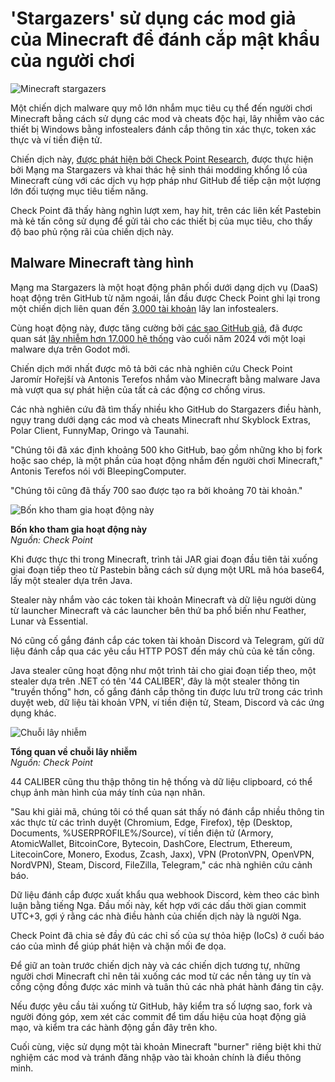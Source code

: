 # 'Stargazers' sử dụng các mod giả của Minecraft để đánh cắp mật khẩu của người chơi

![Minecraft stargazers](https://www.bleepstatic.com/content/hl-images/2025/06/18/minecraft-stargazers.jpg)

Một chiến dịch malware quy mô lớn nhắm mục tiêu cụ thể đến người chơi Minecraft bằng cách sử dụng các mod và cheats độc hại, lây nhiễm vào các thiết bị Windows bằng infostealers đánh cắp thông tin xác thực, token xác thực và ví tiền điện tử.

Chiến dịch này, [được phát hiện bởi Check Point Research](https://research.checkpoint.com/2025/minecraft-mod-malware-stargazers/), được thực hiện bởi Mạng ma Stargazers và khai thác hệ sinh thái modding khổng lồ của Minecraft cùng với các dịch vụ hợp pháp như GitHub để tiếp cận một lượng lớn đối tượng mục tiêu tiềm năng.

Check Point đã thấy hàng nghìn lượt xem, hay hit, trên các liên kết Pastebin mà kẻ tấn công sử dụng để gửi tải cho các thiết bị của mục tiêu, cho thấy độ bao phủ rộng rãi của chiến dịch này.

## Malware Minecraft tàng hình

Mạng ma Stargazers là một hoạt động phân phối dưới dạng dịch vụ (DaaS) hoạt động trên GitHub từ năm ngoái, lần đầu được Check Point ghi lại trong một chiến dịch liên quan đến [3.000 tài khoản](https://www.bleepingcomputer.com/news/security/over-3-000-github-accounts-used-by-malware-distribution-service/) lây lan infostealers.

Cùng hoạt động này, được tăng cường bởi [các sao GitHub giả](https://www.bleepingcomputer.com/news/security/over-31-million-fake-stars-on-github-projects-used-to-boost-rankings/), đã được quan sát [lây nhiễm hơn 17.000 hệ thống](https://www.bleepingcomputer.com/news/security/new-godloader-malware-infects-thousands-of-gamers-using-godot-scripts/) vào cuối năm 2024 với một loại malware dựa trên Godot mới.

Chiến dịch mới nhất được mô tả bởi các nhà nghiên cứu Check Point Jaromír Hořejší và Antonis Terefos nhắm vào Minecraft bằng malware Java mà vượt qua sự phát hiện của tất cả các động cơ chống virus.

Các nhà nghiên cứu đã tìm thấy nhiều kho GitHub do Stargazers điều hành, ngụy trang dưới dạng các mod và cheats Minecraft như Skyblock Extras, Polar Client, FunnyMap, Oringo và Taunahi.

"Chúng tôi đã xác định khoảng 500 kho GitHub, bao gồm những kho bị fork hoặc sao chép, là một phần của hoạt động nhắm đến người chơi Minecraft," Antonis Terefos nói với BleepingComputer.

"Chúng tôi cũng đã thấy 700 sao được tạo ra bởi khoảng 70 tài khoản."

![Bốn kho tham gia hoạt động này](https://www.bleepstatic.com/images/news/security/m/minecraft/stargazers-fake-mods-malware/fake-minecraft-mods.jpg)

**Bốn kho tham gia hoạt động này**  
_Nguồn: Check Point_

Khi được thực thi trong Minecraft, trình tải JAR giai đoạn đầu tiên tải xuống giai đoạn tiếp theo từ Pastebin bằng cách sử dụng một URL mã hóa base64, lấy một stealer dựa trên Java.

Stealer này nhắm vào các token tài khoản Minecraft và dữ liệu người dùng từ launcher Minecraft và các launcher bên thứ ba phổ biến như Feather, Lunar và Essential.

Nó cũng cố gắng đánh cắp các token tài khoản Discord và Telegram, gửi dữ liệu đánh cắp qua các yêu cầu HTTP POST đến máy chủ của kẻ tấn công.

Java stealer cũng hoạt động như một trình tải cho giai đoạn tiếp theo, một stealer dựa trên .NET có tên '44 CALIBER', đây là một stealer thông tin "truyền thống" hơn, cố gắng đánh cắp thông tin được lưu trữ trong các trình duyệt web, dữ liệu tài khoản VPN, ví tiền điện tử, Steam, Discord và các ứng dụng khác.

![Chuỗi lây nhiễm](https://www.bleepstatic.com/images/news/u/1220909/2025/June/chain.jpg)

**Tổng quan về chuỗi lây nhiễm**  
_Nguồn: Check Point_

44 CALIBER cũng thu thập thông tin hệ thống và dữ liệu clipboard, có thể chụp ảnh màn hình của máy tính của nạn nhân.

"Sau khi giải mã, chúng tôi có thể quan sát thấy nó đánh cắp nhiều thông tin xác thực từ các trình duyệt (Chromium, Edge, Firefox), tệp (Desktop, Documents, %USERPROFILE%/Source), ví tiền điện tử (Armory, AtomicWallet, BitcoinCore, Bytecoin, DashCore, Electrum, Ethereum, LitecoinCore, Monero, Exodus, Zcash, Jaxx), VPN (ProtonVPN, OpenVPN, NordVPN), Steam, Discord, FileZilla, Telegram," các nhà nghiên cứu cảnh báo.

Dữ liệu đánh cắp được xuất khẩu qua webhook Discord, kèm theo các bình luận bằng tiếng Nga. Đầu mối này, kết hợp với các dấu thời gian commit UTC+3, gợi ý rằng các nhà điều hành của chiến dịch này là người Nga.

Check Point đã chia sẻ đầy đủ các chỉ số của sự thỏa hiệp (IoCs) ở cuối báo cáo của mình để giúp phát hiện và chặn mối đe dọa.

Để giữ an toàn trước chiến dịch này và các chiến dịch tương tự, những người chơi Minecraft chỉ nên tải xuống các mod từ các nền tảng uy tín và cổng cộng đồng được xác minh và tuân thủ các nhà phát hành đáng tin cậy.

Nếu được yêu cầu tải xuống từ GitHub, hãy kiểm tra số lượng sao, fork và người đóng góp, xem xét các commit để tìm dấu hiệu của hoạt động giả mạo, và kiểm tra các hành động gần đây trên kho.

Cuối cùng, việc sử dụng một tài khoản Minecraft "burner" riêng biệt khi thử nghiệm các mod và tránh đăng nhập vào tài khoản chính là điều thông minh.
